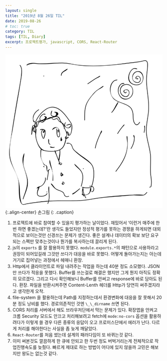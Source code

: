 ```yaml
---
layout: single
title: "2019년 8월 26일 TIL"
date: 2019-08-26
# toc: true
category: TIL
tags: [TIL, Diary]
excerpt: 프로젝트평가, javascript, CORS, React-Router
---
```


![](/assets/img/1*Orrj5d-AvTQBxl_5XexO4g.png){:.align-center}
손그림
{: .caption}
  
1. 프로젝트에 바로 참여할 수 있을지 평가하는 날이었다. 재밌어서 ‘이런거 매주에 한번 하면 좋겠는데?’란 생각도 들었지만 정성적 평가를 못하는 경쟁을 하게되면 대외적으로 보이는것만 신경쓰는 문제가 생긴다. 좋은 설계나 데이터의 확보 보단 요구되는 스펙만 맞추는것이나 뭔가를 복사하는데 끌리게 된다.
2. js의 `exports` 를 잘 활용하지 못했다. `module.exports.*`의 패턴으로 사용하라고 권장이 되어있길래 그것만 쓰다가 대응을 바로 못했다. 어떻게 돌아가는지는 아는데 거기로 집어넣는 과정에서 헤매니 환장.
3. Http에서 클라이언트로 파일 내려주는 작업을 하는데 40분 정도 소모했다. JSON만 쓰다가 적응을 못했다. Buffer를 쓰는걸로 해결은 했지만 그게 뭔지 아직도 정확히 모르겠다. 그리고 다시 확인해보니 Buffer를 안써고 response에 바로 담아도 된다. 환장. 파일을 반환시켜주면 Content-Lenth 헤더를 Http가 당연히 써주겠지라고 생각한게 오착.
4. file-system 을 활용하는데 Path를 지정하는데서 환경변화에 대응을 잘 못해서 20분 정도 낭비를 했다. 경로의존적인 것엔 `\_\_dirname` 쓰면 된다.
5. CORS 처리를 서버에서 해도 브라우저단에서 막는 문제가 있다. 확장앱을 안켜고 크롬 Security 모드도 안끄고 처리해보려고 fetch에 `mode:no-cors` 옵션을 활용하려다가 이렇게 쓸 경우 다른 종류의 응답이 오고 프로미스단에서 에러가 난다. 다르게 처리를 해야한다는 사실을 좀 늦게 깨달았다.
6. `React-Router`를 처음 썼는데 설계의 패러다임이 또 바뀌는것 같다.
7. 이미 써본것도 깔끔하게 한 큐에 안되고 한 두번 정도 버벅거리는게 전체적으로 작업진행속도를 늦췄다. 빠르게 제대로 하는 방법이 어디에 있지 않을까 고민은 해보지만 왕도는 없는것 같다.
  